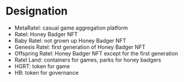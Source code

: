 # Designation

* MetaRatel: casual game aggregation platform
* Ratel: Honey Badger NFT
* Baby Ratel: not grown up Honey Badger NFT
* Genesis Ratel: first generation of Honey Badger NFT
* Offspring Ratel: Honey Badger NFT except for the first generation
* Ratel Land: containers for games, parks for honey badgers
* HGRT: token for game
* HB: token for governance
